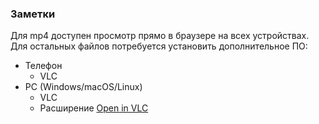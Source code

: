 ### Заметки
Для mp4 доступен просмотр прямо в браузере на всех устройствах.   
Для остальных файлов потребуется установить дополнительное ПО:
- Телефон
    - VLC
- PC (Windows/macOS/Linux)
    - VLC
    - Расширение [Open in VLC](https://mybrowseraddon.com/open-in-vlc.html)